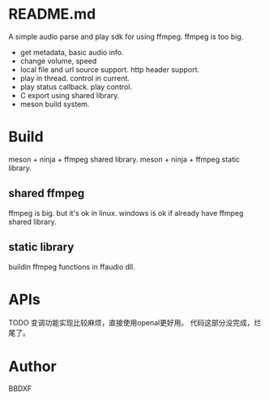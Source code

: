 # README.md
A simple audio parse and play sdk for using ffmpeg. ffmpeg is too big.

- get metadata, basic audio info.
- change volume, speed
- local file and url source support. http header support.
- play in thread. control in current.
- play status callback. play control.
- C export using shared library.
- meson build system.

# Build
meson + ninja + ffmpeg shared library.
meson + ninja + ffmpeg static library. 

## shared ffmpeg
ffmpeg is big. but it's ok in linux. windows is ok if already have ffmpeg shared library.

## static library
buildin ffmpeg functions in ffaudio dll.

# APIs
TODO
变调功能实现比较麻烦，直接使用openal更好用。
代码这部分没完成，烂尾了。


# Author
BBDXF
